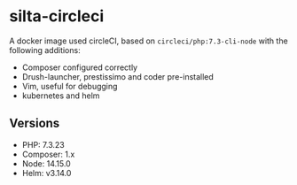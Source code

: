# silta-circleci
A docker image used circleCI, based on `circleci/php:7.3-cli-node` with the following additions:

- Composer configured correctly
- Drush-launcher, prestissimo and coder pre-installed
- Vim, useful for debugging
- kubernetes and helm

## Versions
- PHP: 7.3.23
- Composer: 1.x
- Node: 14.15.0
- Helm: v3.14.0
